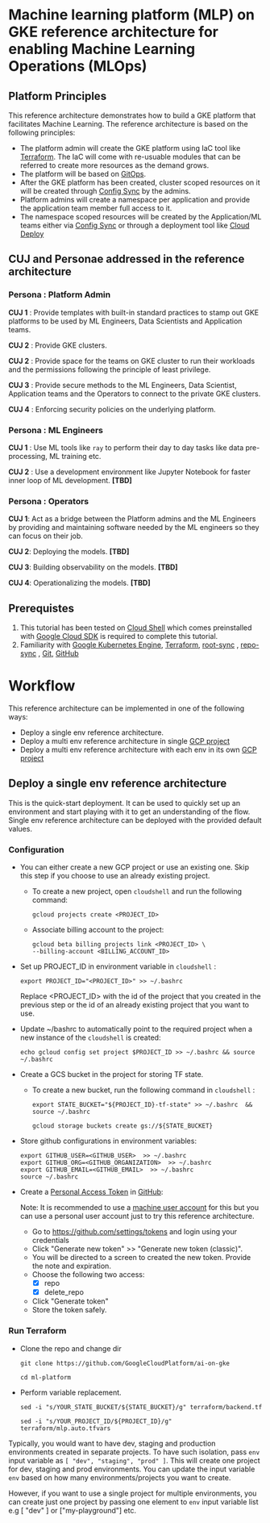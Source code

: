 # Machine learning platform (MLP) on GKE reference architecture for enabling Machine Learning Operations (MLOps)

## Platform Principles

This reference architecture demonstrates how to build a GKE platform that facilitates Machine Learning. The reference architecture is based on the following principles:

- The platform admin will create the GKE platform using IaC tool like [Terraform][terraform]. The IaC will come with re-usuable modules that can be referred to create more resources as the demand grows.
- The platform will be based on [GitOps][gitops].
- After the GKE platform has been created, cluster scoped resources on it will be created through [Config Sync][config-sync] by the admins.
- Platform admins will create a namespace per application and provide the application team member full access to it.
- The namespace scoped resources will be created by the Application/ML teams either via [Config Sync][config-sync] or through a deployment tool like [Cloud Deploy][cloud-deploy]

## CUJ and Personae addressed in the reference architecture

### Persona : Platform Admin

**CUJ 1** : Provide templates with built-in standard practices to stamp out GKE platforms to be used by ML Engineers, Data Scientists and Application teams.

**CUJ 2** : Provide GKE clusters.

**CUJ 2** : Provide space for the teams on GKE cluster to run their workloads and the permissions following the principle of least privilege.

**CUJ 3** : Provide secure methods to the ML Engineers, Data Scientist, Application teams and the Operators to connect to the private GKE clusters.

**CUJ 4** : Enforcing security policies on the underlying platform.

### Persona : ML Engineers

**CUJ 1** : Use ML tools like `ray` to perform their day to day tasks like data pre-processing, ML training etc.

**CUJ 2** : Use a development environment like Jupyter Notebook for faster inner loop of ML development. **[TBD]**

### Persona : Operators

**CUJ 1**: Act as a bridge between the Platform admins and the ML Engineers by providing and maintaining software needed by the ML engineers so they can focus on their job.

**CUJ 2**: Deploying the models. **[TBD]**

**CUJ 3**: Building observability on the models. **[TBD]**

**CUJ 4**: Operationalizing the models. **[TBD]**

## Prerequistes

1. This tutorial has been tested on [Cloud Shell](https://shell.cloud.google.com) which comes preinstalled with [Google Cloud SDK](https://cloud.google.com/sdk) is required to complete this tutorial.
2. Familiarity with [Google Kubernetes Engine][gke], [Terraform][terraform], [root-sync][root-sync] , [repo-sync][repo-sync] , [Git][git], [GitHub][github]

# Workflow

This reference architecture can be implemented in one of the following ways:

- Deploy a single env reference architecture.
- Deploy a multi env reference architecture in single [GCP project][gcp-project]
- Deploy a multi env reference architecture with each env in its own [GCP project][gcp-project]

## Deploy a single env reference architecture

This is the quick-start deployment. It can be used to quickly set up an environment and start playing with it to get an understanding of the flow. Single env reference architecture can be deployed with the provided default values.

### Configuration

- You can either create a new GCP project or use an existing one. Skip this step if you choose to use an already existing project.
  - To create a new project, open `cloudshell` and run the following command:
    ```
    gcloud projects create <PROJECT_ID>
    ```
  - Associate billing account to the project:
    ```
    gcloud beta billing projects link <PROJECT_ID> \
    --billing-account <BILLING_ACCOUNT_ID>
    ```
- Set up PROJECT_ID in environment variable in `cloudshell` :
  ```
  export PROJECT_ID="<PROJECT_ID>" >> ~/.bashrc
  ```
  Replace <PROJECT_ID> with the id of the project that you created in the previous step or the id of an already existing project that you want to use.
- Update ~/bashrc to automatically point to the required project when a new instance of the `cloudshell` is created:

  ```
  echo gcloud config set project $PROJECT_ID >> ~/.bashrc && source ~/.bashrc
  ```

- Create a GCS bucket in the project for storing TF state.

  - To create a new bucket, run the following command in `cloudshell` :

    ```
    export STATE_BUCKET="${PROJECT_ID}-tf-state" >> ~/.bashrc  && source ~/.bashrc

    gcloud storage buckets create gs://${STATE_BUCKET}
    ```

- Store github configurations in environment variables:
  ```
  export GITHUB_USER=<GITHUB_USER>  >> ~/.bashrc
  export GITHUB_ORG=<GITHUB_ORGANIZATION>  >> ~/.bashrc
  export GITHUB_EMAIL=<GITHUB_EMAIL>  >> ~/.bashrc
  source ~/.bashrc
  ```
- Create a [Personal Access Token][personal-access-token] in [GitHub][github]:

  Note: It is recommended to use a [machine user account][machine-user-account] for this but you can use a personal user account just to try this reference architecture.

  - Go to https://github.com/settings/tokens and login using your credentials
  - Click "Generate new token" >> "Generate new token (classic)".
  - You will be directed to a screen to created the new token. Provide the note and expiration.
  - Choose the following two access:
    - [x] repo
    - [x] delete_repo
  - Click "Generate token"
  - Store the token safely.

### Run Terraform

- Clone the repo and change dir

  ```
  git clone https://github.com/GoogleCloudPlatform/ai-on-gke

  cd ml-platform
  ```

- Perform variable replacement.

  ```
  sed -i "s/YOUR_STATE_BUCKET/${STATE_BUCKET}/g" terraform/backend.tf

  sed -i "s/YOUR_PROJECT_ID/${PROJECT_ID}/g" terraform/mlp.auto.tfvars
  ```

Typically, you would want to have dev, staging and production environments created in separate projects. To have such isolation, pass `env` input variable as `[ "dev", "staging", "prod" ]`. This will create one project for dev, staging and prod environments. You can update the input variable `env` based on how many environments/projects you want to create.

However, if you want to use a single project for multiple environments, you can create just one project by passing one element to `env` input variable list e.g [ "dev" ] or ["my-playground"] etc.

[gitops]: https://about.gitlab.com/topics/gitops/
[repo-sync]: https://cloud.google.com/anthos-config-management/docs/reference/rootsync-reposync-fields
[root-sync]: https://cloud.google.com/anthos-config-management/docs/reference/rootsync-reposync-fields
[config-sync]: https://cloud.google.com/anthos-config-management/docs/config-sync-overview
[cloud-deploy]: https://cloud.google.com/deploy?hl=en
[terraform]: https://www.terraform.io/
[gke]: https://cloud.google.com/kubernetes-engine?hl=en
[git]: https://git-scm.com/
[github]: https://github.com/
[gcp-project]: https://cloud.google.com/resource-manager/docs/creating-managing-projects
[personal-access-token]: https://docs.github.com/en/authentication/keeping-your-account-and-data-secure/managing-your-personal-access-tokens
[machine-user-account]: https://docs.github.com/en/get-started/learning-about-github/types-of-github-accounts
